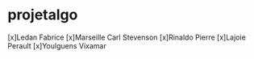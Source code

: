 # projetalgo

[x]Ledan Fabrice
[x]Marseille Carl Stevenson
[x]Rinaldo Pierre
[x]Lajoie Perault
[x]Youlguens Vixamar
